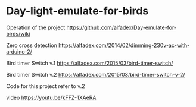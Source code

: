 # Day-light-emulate-for-birds

Operation of the project
https://github.com/alfadex/Day-emulate-for-birds/wiki


Ζero cross detection
https://alfadex.com/2014/02/dimming-230v-ac-with-arduino-2/


Bird timer Switch v.1
https://alfadex.com/2015/03/bird-timer-switch/

Bird timer Switch v.2
https://alfadex.com/2015/03/bird-timer-switch-v-2/

Code for this project refer to v.2

video
https://youtu.be/kFFZ-1XAeRA
